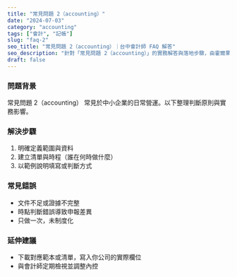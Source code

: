 ```yaml
---
title: "常見問題 2（accounting）"
date: "2024-07-03"
category: "accounting"
tags: ["會計", "記帳"]
slug: "faq-2"
seo_title: "常見問題 2（accounting）｜台中會計師 FAQ 解答"
seo_description: "針對「常見問題 2（accounting）」的實務解答與落地步驟，由霍爾果斯會計師事務所整理。"
draft: false
---
```



### 問題背景
常見問題 2（accounting） 常見於中小企業的日常營運。以下整理判斷原則與實務影響。

### 解決步驟
1. 明確定義範圍與資料
2. 建立清單與時程（誰在何時做什麼）
3. 以範例說明填寫或判斷方式

### 常見錯誤
- 文件不足或證據不完整
- 時點判斷錯誤導致申報差異
- 只做一次，未制度化

### 延伸建議
- 下載對應範本或清單，寫入你公司的實際欄位
- 與會計師定期檢視並調整內控

